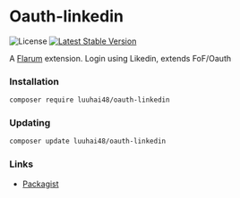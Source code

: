 # Oauth-linkedin

![License](https://img.shields.io/badge/license-MIT-blue.svg) [![Latest Stable Version](https://img.shields.io/packagist/v/luuhai48/oauth-linkedin.svg)](https://packagist.org/packages/luuhai48/oauth-linkedin)

A [Flarum](http://flarum.org) extension. Login using Likedin, extends FoF/Oauth

### Installation

```sh
composer require luuhai48/oauth-linkedin
```

### Updating

```sh
composer update luuhai48/oauth-linkedin
```

### Links

- [Packagist](https://packagist.org/packages/luuhai48/oauth-linkedin)
